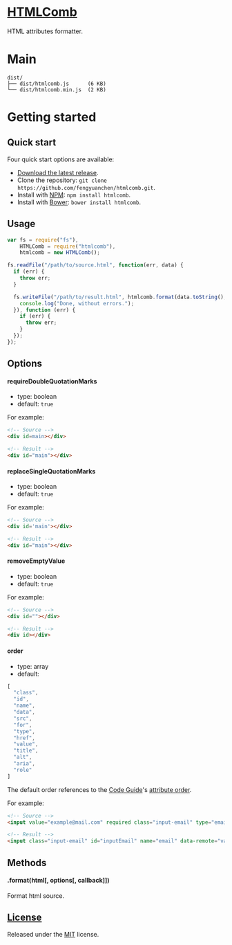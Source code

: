 # [HTMLComb](http://fengyuanchen.github.io/htmlcomb)

HTML attributes formatter.


# Main

```
dist/
├── dist/htmlcomb.js      (6 KB)
└── dist/htmlcomb.min.js  (2 KB)
```


# Getting started

## Quick start

Four quick start options are available:

- [Download the latest release](https://github.com/fengyuanchen/htmlcomb/archive/master.zip).
- Clone the repository: `git clone https://github.com/fengyuanchen/htmlcomb.git`.
- Install with [NPM](http://npmjs.org): `npm install htmlcomb`.
- Install with [Bower](http://bower.io): `bower install htmlcomb`.


## Usage

```javascript
var fs = require("fs"),
    HTMLComb = require("htmlcomb"),
    htmlcomb = new HTMLComb();

fs.readFile("/path/to/source.html", function(err, data) {
  if (err) {
    throw err;
  }

  fs.writeFile("/path/to/result.html", htmlcomb.format(data.toString(), function () {
    console.log("Done, without errors.");
  }), function (err) {
    if (err) {
      throw err;
    }
  });
});
```


## Options

#### requireDoubleQuotationMarks

- type: boolean
- default: `true`

For example:
```html
<!-- Source -->
<div id=main></div>

<!-- Result -->
<div id="main"></div>
```


#### replaceSingleQuotationMarks

- type: boolean
- default: `true`

For example:
```html
<!-- Source -->
<div id='main'></div>

<!-- Result -->
<div id="main"></div>
```


#### removeEmptyValue

- type: boolean
- default: `true`

For example:
```html
<!-- Source -->
<div id=""></div>

<!-- Result -->
<div id></div>
```


#### order

- type: array
- default:
```javascript
[
  "class",
  "id",
  "name",
  "data",
  "src",
  "for",
  "type",
  "href",
  "value",
  "title",
  "alt",
  "aria",
  "role"
]
```

The default order references to the [Code Guide](http://codeguide.co/)'s [attribute order](http://codeguide.co/#html-attribute-order).

For example:
```html
<!-- Source -->
<input value="example@mail.com" required class="input-email" type="email" id="inputEmail" data-remote="validate.php" name="email">

<!-- Result -->
<input class="input-email" id="inputEmail" name="email" data-remote="validate.php" type="email" value="example@mail.com" required>
```


## Methods

#### .format(html[, options[, callback]])

Format html source.


## [License](https://github.com/fengyuanchen/htmlcomb/blob/master/LICENSE.md)

Released under the [MIT](http://opensource.org/licenses/mit-license.html) license.
